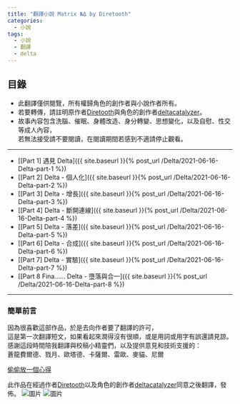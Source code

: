 ```yaml
---
title: "翻譯小說 Matrix №Δ by Diretooth"
categories:
  - 小說
tags:
  - 小說
  - 翻譯
  - delta
---
```

## 目錄
 - 此翻譯僅供閱覽，所有權歸角色的創作者與小說作者所有。
 - 若要轉傳，請註明原作者[Diretooth](https://www.furaffinity.net/user/diretooth/)與角色的創作者[deltacatalyzer](https://twitter.com/deltacatalyzer)。
 - 故事內容包含洗腦、催眠、身體改造、身分轉變、思想變化，以及自慰、性交等成人內容，\
若無法接受請不要閱讀，在閱讀期間若感到不適請停止觀看。

---

 - [[Part 1] 遇見 Delta]({{ site.baseurl }}{% post_url /Delta/2021-06-16-Delta-part-1 %})
 - [[Part 2] Delta - 個人化]({{ site.baseurl }}{% post_url /Delta/2021-06-16-Delta-part-2 %})
 - [[Part 3] Delta - 增長]({{ site.baseurl }}{% post_url /Delta/2021-06-16-Delta-part-3 %})
 - [[Part 4] Delta - 斷開連線]({{ site.baseurl }}{% post_url /Delta/2021-06-16-Delta-part-4 %})
 - [[Part 5] Delta - 落差]({{ site.baseurl }}{% post_url /Delta/2021-06-16-Delta-part-5 %})
 - [[Part 6] Delta - 合成]({{ site.baseurl }}{% post_url /Delta/2021-06-16-Delta-part-6 %})
 - [[Part 7] Delta - 實驗]({{ site.baseurl }}{% post_url /Delta/2021-06-16-Delta-part-7 %})
 - [\[Part 8 Fina…… Delta - 墮落與合一]({{ site.baseurl }}{% post_url /Delta/2021-06-16-Delta-part-8 %})

 --- 

### 簡單前言
因為很喜歡這部作品，於是去向作者要了翻譯的許可，\
這是第一次翻譯短文，如果看起來潤得沒有很順，或是用詞或用字有誤還請見諒。\
感謝這段時間陪我翻譯與校稿小精靈們，以及提供意見和技術支援的：\
蒼龍費爾德、戮月、歐塔德、卡薩爾、雷歐、麥貓、尼爾

[偷偷放一個心得](other_1.md)

此作品在經過作者[Diretooth](https://www.furaffinity.net/user/diretooth/)以及角色的創作者[deltacatalyzer](https://twitter.com/deltacatalyzer)同意之後翻譯，發佈。
![圖片](https://user-images.githubusercontent.com/71741159/122041394-7d795d80-ce0b-11eb-8134-a8dfb1be0353.png)
![圖片](https://user-images.githubusercontent.com/71741159/122041435-866a2f00-ce0b-11eb-8b81-1a9e8593fd76.png)
